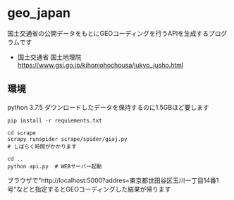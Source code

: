 # geo_japan
国土交通省の公開データをもとにGEOコーディングを行うAPIを生成するプログラムです

* 国土交通省 国土地理院 https://www.gsi.go.jp/kihonjohochousa/jukyo_jusho.html

## 環境
python 3.7.5
ダウンロードしたデータを保持するのに1.5GBほど要します

```
pip install -r requiements.txt

cd scrape
scrapy runspider scrape/spider/giaj.py
# しばらく時間がかかります

cd ..
python api.py  # WEBサーバー起動
```
ブラウザで"http://localhost:5000?addres=東京都世田谷区玉川一丁目14番1号"などと指定するとGEOコーディングした結果が帰ります

